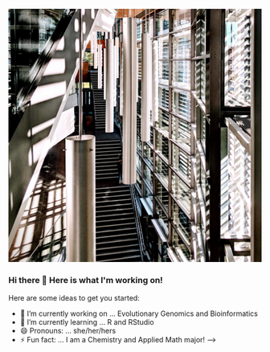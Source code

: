 !["IBB!"](https://github.com/lstas31/lstas31/blob/main/image1.jpg)

### Hi there 👋 Here is what I'm working on!


Here are some ideas to get you started:

- 🔭 I’m currently working on ... Evolutionary Genomics and Bioinformatics
- 🌱 I’m currently learning ... R and RStudio
- 😄 Pronouns: ... she/her/hers
- ⚡ Fun fact: ... I am a Chemistry and Applied Math major! 
-->
